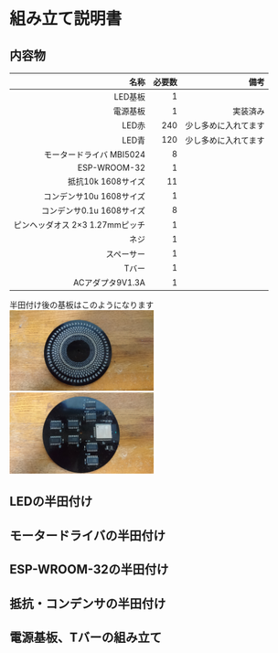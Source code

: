 # 組み立て説明書  
## 内容物  
  
| 名称 | 必要数 | 備考 |
|-----------:|-----------:|-----------:|
| LED基板 | 1 |  |
| 電源基板 | 1 | 実装済み |
| LED赤 | 240 | 少し多めに入れてます |
| LED青 | 120 | 少し多めに入れてます |
| モータードライバ MBI5024 | 8 |  |
| ESP-WROOM-32 | 1 |  |
| 抵抗10k 1608サイズ | 11 |  |
| コンデンサ10u 1608サイズ | 1 |  |
| コンデンサ0.1u 1608サイズ | 8 |  |
| ピンヘッダオス 2×3 1.27mmピッチ | 1 |  |
| ネジ | 1 |  |
| スペーサー | 1 |  |
| Tバー | 1 |  |
| ACアダプタ9V1.3A | 1 |  |  
  
半田付け後の基板はこのようになります  
<img src="../image/image_buildguide_1.jpg" width=50% title="半田付け済みLED基板表">
<img src="../image/image_buildguide_2.jpg" width=50% title="半田付け済みLED基板裏">
## LEDの半田付け  

## モータードライバの半田付け
## ESP-WROOM-32の半田付け
## 抵抗・コンデンサの半田付け
## 電源基板、Tバーの組み立て